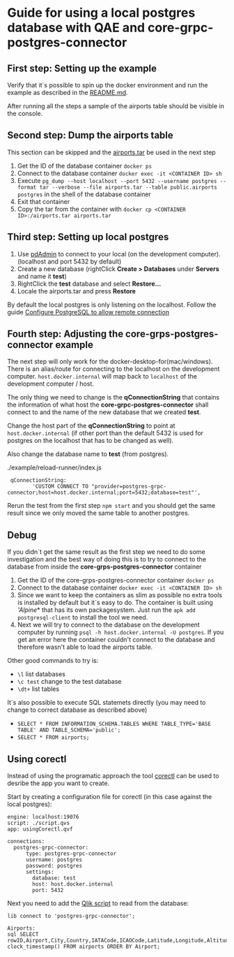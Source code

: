 # Guide for using a local postgres database with QAE and core-grpc-postgres-connector

## First step: Setting up the example

Verify that it´s possible to spin up the docker environment and run the example as described in the [README.md](./README.md).

After running all the steps a sample of the airports table should be visible in the console.

## Second step: Dump the airports table

This section can be skipped and the [airports.tar](./example/postgres-image/airports.tar) be used in the next step

1. Get the ID of the database container `docker ps`
2. Connect to the database container `docker exec -it <CONTAINER ID> sh`
3. Execute `pg_dump --host localhost --port 5432 --username postgres --format tar --verbose --file airports.tar --table public.airports postgres` in the shell of the database container
4. Exit that container
5. Copy the tar from the container with `docker cp <CONTAINER ID>:/airports.tar airports.tar`

## Third step: Setting up local postgres

1. Use [pdAdmin](https://www.pgadmin.org/) to connect to your local (on the development computer). (localhost and port 5432 by default)
2. Create a new database (rightClick **Create > Databases** under **Servers** and name it **test**)
3. RightClick the **test** database and select **Restore...**
4. Locale the airports.tar and press **Restore**

By default the local postgres is only listening on the localhost. Follow the guide [Configure PostgreSQL to allow remote connection](https://blog.bigbinary.com/2016/01/23/configure-postgresql-to-allow-remote-connection.html)

## Fourth step: Adjusting the core-grps-postgres-connector example

The next step will only work for the docker-desktop-for(mac/windows). There is an alias/route for connecting to the localhost on the development computer. `host.docker.internal` will map back to `localhost` of the development computer / host.

The only thing we need to change is the **qConnectionString** that contains the information of what host the **core-grpc-postgres-connector** shall connect to and the name of the new database that we created **test**.

Change the host part of the **qConnectionString** to point at `host.docker.internal` (if other port than the default 5432 is used for postgres on the localhost that has to be changed as well).

Also change the database name to **test** (from postgres).

./example/reload-runner/index.js
```
 qConnectionString:
        'CUSTOM CONNECT TO "provider=postgres-grpc-connector;host=host.docker.internal;port=5432;database=test"',
```

Rerun the test from the first step `npm start` and you should get the same result since we only moved the same table to another postgres.

## Debug
If you didn´t get the same result as the first step we need to do some investigation and the best way of doing this is to try to connect to the database from inside the **core-grps-postgres-connector** container

1. Get the ID of the core-grps-postgres-connector container `docker ps`
2. Connect to the database container `docker exec -it <CONTAINER ID> sh`
3. Since we want to keep the containers as slim as possible no extra tools is installed by default but it´s easy to do. The container is built using *'Alpine** that has its own packagesystem. Just run the `apk add postgresql-client` to install the tool we need.
4. Next we will try to connect to the database on the development computer by running `psql -h host.docker.internal -U postgres`. If you get an error here the container couldn't connect to the database and therefore wasn't able to load the airports table.

Other good commands to try is:
- `\l` list databases
- `\c test`  change to the test database
- `\dt+` list tables

It´s also possible to execute SQL statemets directly (you may need to change to correct database as described above)
- `SELECT * FROM INFORMATION_SCHEMA.TABLES WHERE TABLE_TYPE='BASE TABLE' AND TABLE_SCHEMA='public';`
- `SELECT * FROM airports;`

## Using corectl

Instead of using the programatic approach the tool [corectl](https://github.com/qlik-oss/corectl/releases) can be used to desribe the app you want to create.

Start by creating a configuration file for corectl (in this case against the local postgres):
```
engine: localhost:19076
script: ./script.qvs
app: usingCorectl.qvf

connections:
  postgres-grpc-connector:
      type: postgres-grpc-connector
      username: postgres
      password: postgres
      settings:
        database: test
        host: host.docker.internal
        port: 5432
```

Next you need to add the [Qlik script](https://core.qlik.com/services/qix-engine/script_reference/introduction/) to read from the database:
```
lib connect to 'postgres-grpc-connector';

Airports:
sql SELECT rowID,Airport,City,Country,IATACode,ICAOCode,Latitude,Longitude,Altitude,TimeZone,DST,TZ, clock_timestamp() FROM airports ORDER BY Airport;
```
